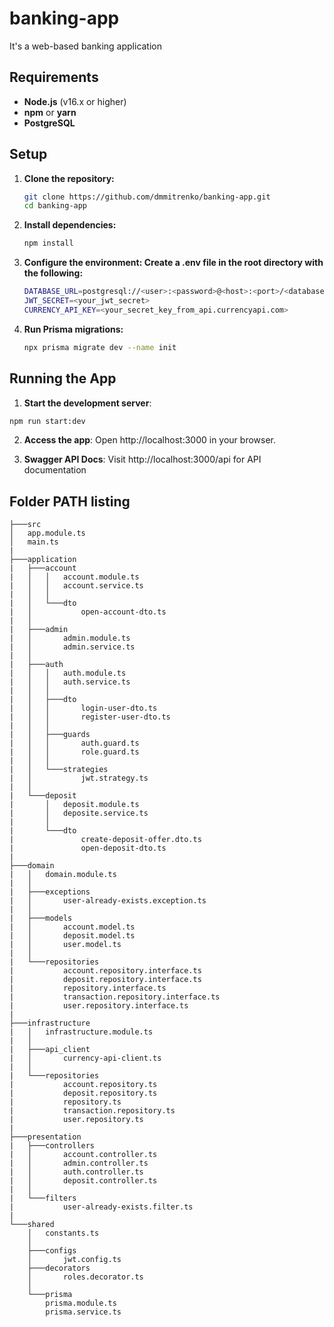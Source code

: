 # banking-app
It's a web-based banking application

## Requirements

- **Node.js** (v16.x or higher)
- **npm** or **yarn**
- **PostgreSQL**
## Setup

1. **Clone the repository:**
   ```bash
   git clone https://github.com/dmmitrenko/banking-app.git
   cd banking-app
   
2. **Install dependencies:**
   ```bash
   npm install

3. **Configure the environment: Create a .env file in the root directory with the following:**
   ```bash
   DATABASE_URL=postgresql://<user>:<password>@<host>:<port>/<database>
   JWT_SECRET=<your_jwt_secret>
   CURRENCY_API_KEY=<your_secret_key_from_api.currencyapi.com>
   ```

4. **Run Prisma migrations:**
   ```bash
   npx prisma migrate dev --name init

## Running the App

1. **Start the development server**:

  ```bash
  npm run start:dev
  ```

2. **Access the app**: Open http://localhost:3000 in your browser.

3. **Swagger API Docs**: Visit http://localhost:3000/api for API documentation


## Folder PATH listing
```
├───src
│   app.module.ts
│   main.ts
|
├───application
|   ├───account
|   │   │   account.module.ts
|   │   │   account.service.ts
|   │   │
|   │   └───dto
|   │           open-account-dto.ts
|   │
|   ├───admin
|   │       admin.module.ts
|   │       admin.service.ts
|   │
|   ├───auth
|   │   │   auth.module.ts
|   │   │   auth.service.ts
|   │   │
|   │   ├───dto
|   │   │       login-user-dto.ts
|   │   │       register-user-dto.ts
|   │   │
|   │   ├───guards
|   │   │       auth.guard.ts
|   │   │       role.guard.ts
|   │   │
|   │   └───strategies
|   │           jwt.strategy.ts
|   │
|   └───deposit
|       │   deposit.module.ts
|       │   deposite.service.ts
|       │
|       └───dto
|               create-deposit-offer.dto.ts
|               open-deposit-dto.ts
|
├───domain
|   │   domain.module.ts
|   │
|   ├───exceptions
|   │       user-already-exists.exception.ts
|   │
|   ├───models
|   │       account.model.ts
|   │       deposit.model.ts
|   │       user.model.ts
|   │
|   └───repositories
|           account.repository.interface.ts
|           deposit.repository.interface.ts
|           repository.interface.ts
|           transaction.repository.interface.ts
|           user.repository.interface.ts
|
├───infrastructure
|   │   infrastructure.module.ts
|   │
|   ├───api_client
|   │       currency-api-client.ts
|   │
|   └───repositories
|           account.repository.ts
|           deposit.repository.ts
|           repository.ts
|           transaction.repository.ts
|           user.repository.ts
|
├───presentation
|   ├───controllers
|   │       account.controller.ts
|   │       admin.controller.ts
|   │       auth.controller.ts
|   │       deposit.controller.ts
|   │
|   └───filters
|           user-already-exists.filter.ts
|
└───shared
    │   constants.ts
    │
    ├───configs
    │       jwt.config.ts
    ├───decorators
    │       roles.decorator.ts
    │
    └───prisma
        prisma.module.ts
        prisma.service.ts
```
